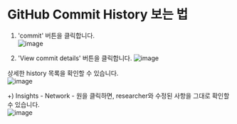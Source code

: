# GitHub Commit History 보는 법  
1. 'commit' 버튼을 클릭합니다.  
![image](https://github.com/yoonseok95/HKNU.Biolab_Guideline/assets/145320578/8cda31d7-43fe-4649-893b-b89be74bb365)  

2. 'View commit details' 버튼을 클릭합니다.
![image](https://github.com/yoonseok95/HKNU.Biolab_Guideline/assets/145320578/74670d8e-378a-4197-a77f-7e6d96056941)  

상세한 history 목록을 확인할 수 있습니다.  
![image](https://github.com/yoonseok95/HKNU.Biolab_Guideline/assets/145320578/0127cd99-6270-42d4-9b91-535d2c294e02)  


+) Insights - Network - 원을 클릭하면, researcher와 수정된 사항을 그대로 확인할 수 있습니다.  
![image](https://github.com/yoonseok95/HKNU.Biolab_Guideline/assets/145320578/cf00ca17-e656-4ffd-b2cf-6238d79aa859)  
